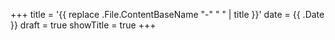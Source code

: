 +++
title = '{{ replace .File.ContentBaseName "-" " " | title }}'
date = {{ .Date }}
draft = true
showTitle = true
+++

